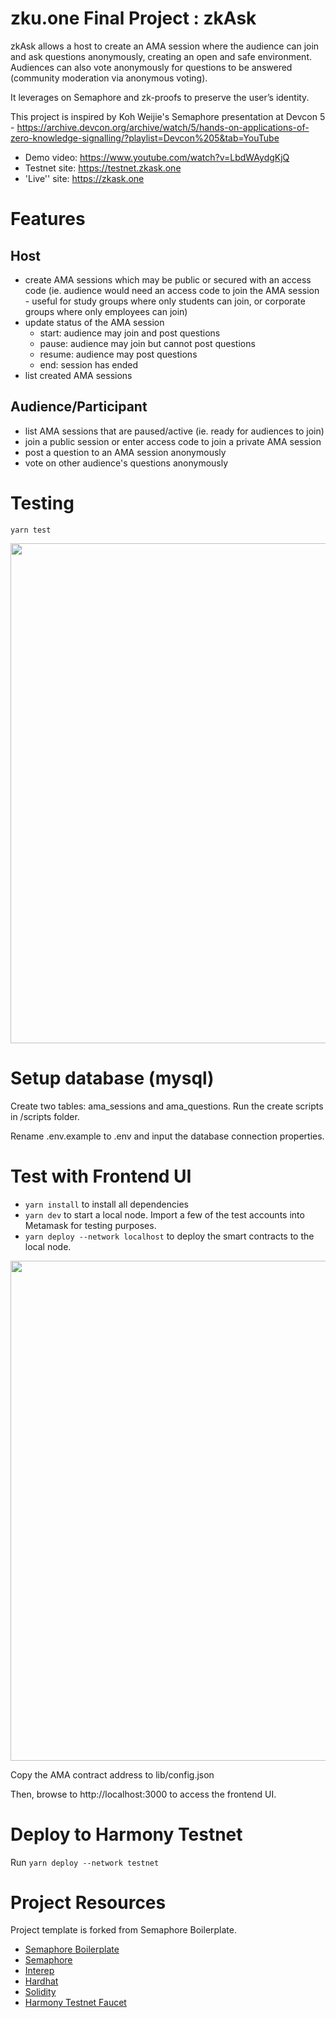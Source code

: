 # zku.one Final Project : zkAsk

zkAsk allows a host to create an AMA session where the audience can join and ask questions anonymously, creating an open and safe environment. Audiences can also vote anonymously for questions to be answered (community moderation via anonymous voting).

It leverages on Semaphore and zk-proofs to preserve the user’s identity.

This project is inspired by Koh Weijie's Semaphore presentation at Devcon 5 - https://archive.devcon.org/archive/watch/5/hands-on-applications-of-zero-knowledge-signalling/?playlist=Devcon%205&tab=YouTube

- Demo video: https://www.youtube.com/watch?v=LbdWAydgKjQ
- Testnet site: https://testnet.zkask.one
- 'Live'' site: https://zkask.one

# Features

## Host

- create AMA sessions which may be public or secured with an access code (ie. audience would need an access code to join the AMA session - useful for study groups where only students can join, or corporate groups where only employees can join)
- update status of the AMA session
  - start: audience may join and post questions
  - pause: audience may join but cannot post questions
  - resume: audience may post questions
  - end: session has ended
- list created AMA sessions

## Audience/Participant

- list AMA sessions that are paused/active (ie. ready for audiences to join)
- join a public session or enter access code to join a private AMA session
- post a question to an AMA session anonymously
- vote on other audience's questions anonymously

# Testing

`yarn test`

<img src="https://github.com/violetwee/zkAsk/blob/main/screenshots/tests.png" width="800px" height="auto"/>

# Setup database (mysql)

Create two tables: ama_sessions and ama_questions. Run the create scripts in /scripts folder.

Rename .env.example to .env and input the database connection properties.

# Test with Frontend UI

- `yarn install` to install all dependencies
- `yarn dev` to start a local node. Import a few of the test accounts into Metamask for testing purposes.
- `yarn deploy --network localhost` to deploy the smart contracts to the local node.

<img src="https://github.com/violetwee/zkAsk/blob/main/screenshots/frontend.png" width="800px" height="auto"/>

Copy the AMA contract address to lib/config.json

Then, browse to http://localhost:3000 to access the frontend UI.

# Deploy to Harmony Testnet

Run `yarn deploy --network testnet`

# Project Resources

Project template is forked from Semaphore Boilerplate.

- [Semaphore Boilerplate](https://github.com/cedoor/semaphore-boilerplate)
- [Semaphore](https://github.com/appliedzkp/semaphore)
- [Interep](https://github.com/interep-project)
- [Hardhat](https://hardhat.org/)
- [Solidity](https://docs.soliditylang.org/en/v0.8.13/)
- [Harmony Testnet Faucet](https://faucet.pops.one/)
